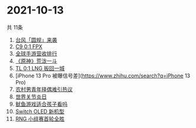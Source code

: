 # 2021-10-13
  共 11条

  <!-- BEGIN -->
  <!-- 最后更新时间:Wed Oct 13 2021 22:10:32 GMT+0000 (Coordinated Universal Time) -->
  1. [台风「圆规」来袭](https://www.zhihu.com/search?q=圆规)
1. [C9 0:1 FPX](https://www.zhihu.com/search?q=FPX)
1. [全球手游营收排行](https://www.zhihu.com/search?q=手游)
1. [《原神》荒泷一斗](https://www.zhihu.com/search?q=原神)
1. [TL 0:1 LNG 扳回一城](https://www.zhihu.com/search?q=LNG)
1. [iPhone 13 Pro 被曝信号差](https://www.zhihu.com/search?q=iPhone 13 Pro)
1. [农村男青年择偶难引热议](https://www.zhihu.com/search?q=农村男青年)
1. [世界关节炎日](https://www.zhihu.com/search?q=关节炎)
1. [鱿鱼游戏适合孩子看吗](https://www.zhihu.com/search?q=鱿鱼游戏)
1. [Switch OLED 新机型](https://www.zhihu.com/search?q=switch)
1. [RNG 小组赛首轮全胜](https://www.zhihu.com/search?q=RNG)
  <!-- END -->
  